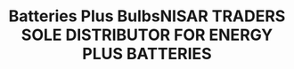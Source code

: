 ---
title: "Batteries Plus BulbsNISAR TRADERS SOLE DISTRIBUTOR FOR ENERGY PLUS BATTERIES"
url: /karachi/batteries-plus-bulbsnisar-traders-sole-distributor-for-energy-plus-batteries/
shop: electronics
---